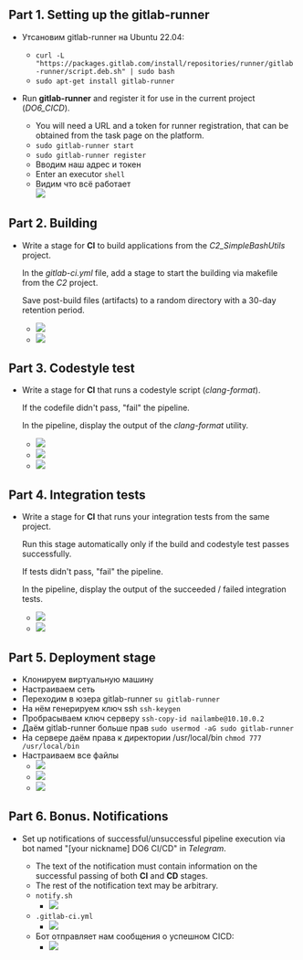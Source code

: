 ﻿## Part 1. Setting up the **gitlab-runner**  
- Утсановим gitlab-runner на Ubuntu 22.04:
	- `curl -L "https://packages.gitlab.com/install/repositories/runner/gitlab-runner/script.deb.sh" | sudo bash`
	- `sudo apt-get install gitlab-runner`
- Run **gitlab-runner** and register it for use in the current project (_DO6_CICD_).

	-   You will need a URL and a token for runner registration, that can be obtained from the task page on the platform.
	- `sudo gitlab-runner start`
	- `sudo gitlab-runner register`
	-  Вводим наш адрес и токен
	-  Enter an executor `shell`
	- Видим что всё работает  
		![](./images/1.JPG)
## Part 2. Building
-  Write a stage for **CI** to build applications from the _C2_SimpleBashUtils_ project.

	In the _gitlab-ci.yml_ file, add a stage to start the building via makefile from the _C2_ project.

	Save post-build files (artifacts) to a random directory with a 30-day retention period.
	- ![](./images/2_1.JPG)
	- ![](./images/2_2.JPG)
## Part 3. Codestyle test
- Write a stage for **CI** that runs a codestyle script (_clang-format_).

	If the codefile didn't pass, "fail" the pipeline.

	In the pipeline, display the output of the _clang-format_ utility.
	- ![](./images/3_1.JPG)
	- ![](./images/3_2.JPG)
	- ![](./images/3_3.JPG)
## Part 4. Integration tests
- Write a stage for **CI** that runs your integration tests from the same project.

	Run this stage automatically only if the build and codestyle test passes successfully.

	If tests didn't pass, "fail" the pipeline.

	In the pipeline, display the output of the succeeded / failed integration tests.
	- ![](./images/4_1.JPG)  
	- ![](./images/4_2.JPG)
## Part 5. Deployment stage
- Клонируем виртуальную машину
- Настраиваем сеть
- Переходим в юзера gitlab-runner `su gitlab-runner`
- На нём генерируем ключ ssh `ssh-keygen`
- Пробрасываем ключ серверу `ssh-copy-id nailambe@10.10.0.2`
- Даём gitlab-runner больше прав `sudo usermod -aG sudo gitlab-runner`
- На сервере даём права к директории /usr/local/bin `chmod 777 /usr/local/bin`
- Настраиваем все файлы
  - ![](./images/5_1.JPG)
  - ![](./images/5_2.JPG)
  - ![](./images/5_3.JPG)
## Part 6. Bonus. Notifications
- Set up notifications of successful/unsuccessful pipeline execution via bot named "[your nickname] DO6 CI/CD" in _Telegram_.

	-   The text of the notification must contain information on the successful passing of both **CI** and **CD** stages.
	-   The rest of the notification text may be arbitrary.
	-  `notify.sh`
		- ![](./images/6_1.JPG)
	-  `.gitlab-ci.yml`
		- ![](./images/6_2.JPG)
	-  Бот отправляет нам сообщения о успешном CICD:
		- ![](./images/6_3.JPG)

